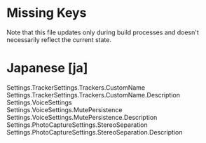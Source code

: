 # Missing Keys
Note that this file updates only during build processes and doesn't necessarily reflect the current state.

# Japanese [ja]
Settings.TrackerSettings.Trackers.CustomName  
Settings.TrackerSettings.Trackers.CustomName.Description  
Settings.VoiceSettings  
Settings.VoiceSettings.MutePersistence  
Settings.VoiceSettings.MutePersistence.Description  
Settings.PhotoCaptureSettings.StereoSeparation  
Settings.PhotoCaptureSettings.StereoSeparation.Description  

